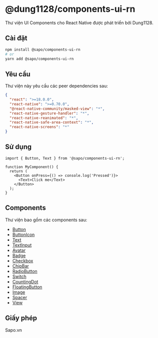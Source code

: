 # @dung1128/components-ui-rn

Thư viện UI Components cho React Native được phát triển bởi Dung1128.

## Cài đặt

```bash
npm install @sapo/components-ui-rn
# or
yarn add @sapo/components-ui-rn
```

## Yêu cầu

Thư viện này yêu cầu các peer dependencies sau:

```json
{
  "react": ">=18.0.0",
  "react-native": ">=0.70.0",
  "@react-native-community/masked-view": "*",
  "react-native-gesture-handler": "*",
  "react-native-reanimated": "*",
  "react-native-safe-area-context": "*",
  "react-native-screens": "*"
}
```

## Sử dụng

```tsx
import { Button, Text } from '@sapo/components-ui-rn';

function MyComponent() {
  return (
    <Button onPress={() => console.log('Pressed')}>
      <Text>Click me</Text>
    </Button>
  );
}
```

## Components

Thư viện bao gồm các components sau:

- [Button](Button.md)
- [ButtonIcon](ButtonIcon.md)
- [Text](Text.md)
- [TextInput](TextInput.md)
- [Avatar](Avatar.md)
- [Badge](Badge.md)
- [Checkbox](Checkbox.md)
- [ChipBar](ChipBar.md)
- [RadioButton](RadioButton.md)
- [Switch](Switch.md)
- [CountingDot](CountingDot.md)
- [FloatingButton](FloatingButton.md)
- [Image](Image.md)
- [Spacer](Spacer.md)
- [View](View.md)
<!-- 
## Đóng góp

Chúng tôi rất hoan nghênh mọi đóng góp! Vui lòng xem [hướng dẫn đóng góp](CONTRIBUTING.md) để biết thêm chi tiết. -->

## Giấy phép

Sapo.vn 